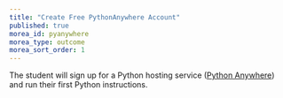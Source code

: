 ```yaml
---
title: "Create Free PythonAnywhere Account"
published: true
morea_id: pyanywhere
morea_type: outcome
morea_sort_order: 1
---
```


The student will sign up for a Python hosting service ([Python Anywhere](https://www.pythonanywhere.com/)) and run their first Python instructions.